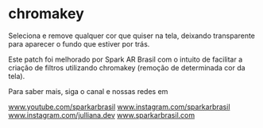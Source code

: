 # chromakey
Seleciona e remove qualquer cor que quiser na tela, deixando transparente para aparecer o fundo que estiver por trás.

Este patch foi melhorado por Spark AR Brasil com o intuito de facilitar a criação de filtros utilizando chromakey (remoção de determinada cor da tela).

Para saber mais, siga o canal e nossas redes em

www.youtube.com/sparkarbrasil
www.instagram.com/sparkarbrasil
www.instagram.com/julliana.dev
www.sparkarbrasil.com
